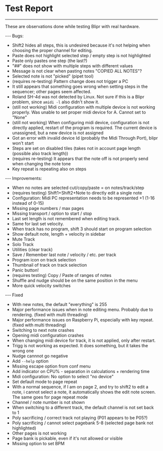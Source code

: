 # Test Report

---

These are observations done while testing Blipr with real hardware.

--- Bugs:

- Shift2 hides all steps, this is undesired because it's not helping when choosing the proper channel for editing.
- Paste does not highlight selected step / empty step is not highlighted
- Paste only pastes one step (the last?)
- "##" does not show with multiple steps with different values
- Message is not clear when pasting notes "COPIED ALL NOTES"?
- Selected note is not "picked" (pipet tool)
- (requires re-testing) Pattern change does not trigger a PC
- It still appears that something goes wrong when setting steps in the sequencer; other pages seem affected.
- Roland SH-4d was not detected by Linux. Not sure if this is a Blipr problem, since `amidi -l` also didn't show it.
- (still not working) Midi configuration with multiple device is not working properly. Was unable to set proper midi device for A. Cannot set to "None"
- (still not working) When configuring midi device, configuration is not directly applied, restart of the program is required. The current device is unassigned, but a new device is not assigned
- Got an error with invalid device Id (probably the Midi Through Port), blipr won't start
- Steps are set on disabled tiles (takes not in account page length (possible also track length))
- (requires re-testing) It appears that the note off is not properly send when changing the note tone
- Key repeat is repeating also on steps

--- Improvements:

- When no notes are selected cut/copy/paste = on notes/track/step
- (requires testing) Shift1+Shift2+Note to directly edit a single note
- Configuration: Midi PC representation needs to be represented +1 (1-16 instead of 0-15)
- Missing page numbers / max pages
- Missing transport / option to start / stop
- Last set length is not remembered when editing track.
- Same for last set velocity.
- When track has no program, shift 3 should start on program selection
- Show default note, length + velocity in sidebar
- Mute Track
- Solo Track
- Utilities (clear track)
- Save / Remember last note / velocity / etc. per track
- Program icon on track selection
- Thumbnail of track on track selection
- Panic button!
- (requires testing) Copy / Paste of ranges of notes
- Shuffle and nudge should be on the same position in the menu
- More quick velocity switches

--- Fixed

- With new notes, the default "everything" is 255
- Major performance issues when in note editing menu. Probably due to rendering. (fixed with multi threading)
- Major performance issues on Raspberry Pi, especially with key repeat. (fixed with multi threading)
- Switching to next note crashes
- Opening midi configuration crashes
- When changing midi device for track, it is not applied, only after restart.
- Trigg is not working as expected. It does something, but it takes the wrong one
- Nudge cannnot go negative
- Add `--help` option
- Missing escape option from conf menu
- Add indicator on CPU% - separation in calculations + rendering time
- Midi configuration: No option to select "no device"
- Set default mode to page repeat
- With a normal sequence, if I am on page 2, and try to shift2 to edit a note, i cannot select a note, it automatically shows the edit note screen. The same goes for page repeat mode
- Channel / note number is not shown
- When switching to a different track, the default channel is not set back to 1
- Poly sacrificing / correct track not playing (P01 appears to be P05?)
- Poly sacrificing / cannot select pagebank 5-8 (selected page bank not highlighted)
- Other pages is not working
- Page bank is pickable, even if it's not allowed or visible
- Missing option to set BPM
